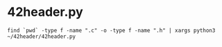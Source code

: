 # 42header.py

```find `pwd` -type f -name ".c" -o -type f -name ".h" | xargs python3 ~/42header/42header.py```